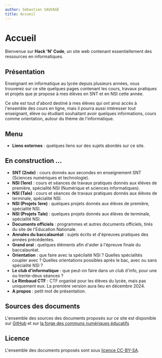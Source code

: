 ```yaml
---
author: Sébastien SAUVAGE
title: Accueil
---
```

# Accueil
Bienvenue sur **Hack 'N' Code**, un site web contenant essentiellement des ressources en informatiques.  

## Présentation

Enseignant en informatique au lycée depuis plusieurs années, vous trouverez sur ce site quelques pages contenant les cours, travaux pratiques et projets que je propose à mes élèves en SNT et en NSI cette année.  

Ce site est tout d'abord destiné à mes élèves qui ont ainsi accès à l'ensemble des cours en ligne, mais il pourra aussi intéresser tout enseignant, élève ou étudiant souhaitant avoir quelques informations, cours comme orientation, autour du thème de l'informatique.

## Menu

- **Liens externes** : quelques liens sur des sujets abordés sur ce site.

## En construction ...

- **SNT (2nde)** : cours donnés aux secondes en enseignement SNT (Sciences numériques et technologie).
- **NSI (1ere)** : cours et séances de travaux pratiques donnés aux élèves de première, spécialité NSI (Numérique et sciences informatiques).
- **NSI (Tale)** : cours et séances de travaux pratiques donnés aux élèves de terminale, spécialité NSI.
- **NSI (Projets 1ere)** : quelques projets donnés aux élèves de première, spécialité NSI.
- **NSI (Projets Tale)** : quelques projets donnés aux élèves de terminale, spécialité NSI.
- **Documents officiels** : programmes et autres documents officiels, tirés du site de l'Education Nationale.
- **Annales du baccalauréat** : sujets écrits et d'épreuves pratiques des années précédentes.
- **Grand oral** : quelques éléments afin d'aider à l'épreuve finale du baccalauréat.
- **Orientation** : que faire avec la spécilaité NSI ? Quelles spécialités coupler avec ? Quelles orientations possibles après le bac, avec ou sans spécialité NSI ?
- **Le club d'informatique** : que peut-on faire dans un club d'info, pour une ou trente-deux séances ?
- **Le Rimbaud CTF** : CTF organisé pour les élèves du lycée, mais pas uniquement eux. La première version aura lieu en décembre 2024.
- **A propos** : petit mot de présentation.  

## Sources des documents

L'ensemble des sources des documents proposés sur ce site est disponible sur [GitHub](https://github.com/SebastienSauvage/hackncode) et sur [la forge des communs numériques éducatifs](https://forge.apps.education.fr/sebastien_sauvage/hack-n-code)  

## Licence
L'ensemble des documents proposés sont sous [licence CC-BY-SA](https://creativecommons.org/licenses/by-sa/4.0/deed.fr).    